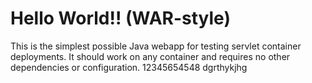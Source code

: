 Hello World!! (WAR-style)
===============

This is the simplest possible Java webapp for testing servlet container deployments.  It should work on any container and requires no other dependencies or configuration.
12345654548
dgrthykjhg
